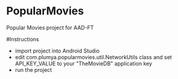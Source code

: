 # PopularMovies
Popular Movies project for AAD-FT

#Instructions

- import project into Android Studio
- edit com.plumya.popularmovies.util.NetworkUtils class and set API_KEY_VALUE to your "TheMovieDB" application key
- run the project
